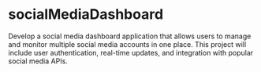 # socialMediaDashboard
Develop a social media dashboard application that allows users to manage and monitor multiple social media accounts in one place. This project will include user authentication, real-time updates, and integration with popular social media APIs.
